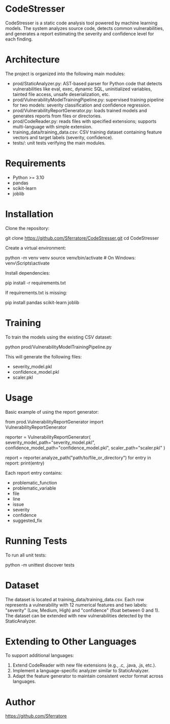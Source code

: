 # CodeStresser

CodeStresser is a static code analysis tool powered by machine learning models. The system analyzes source code, detects common vulnerabilities, and generates a report estimating the severity and confidence level for each finding.

# Architecture

The project is organized into the following main modules:

- prod/StaticAnalyzer.py: AST-based parser for Python code that detects vulnerabilities like eval, exec, dynamic SQL, uninitialized variables, tainted file access, unsafe deserialization, etc.
- prod/VulnerabilityModelTrainingPipeline.py: supervised training pipeline for two models: severity classification and confidence regression.
- prod/VulnerabilityReportGenerator.py: loads trained models and generates reports from files or directories.
- prod/CodeReader.py: reads files with specified extensions; supports multi-language with simple extension.
- training_data/training_data.csv: CSV training dataset containing feature vectors and target labels (severity, confidence).
- tests/: unit tests verifying the main modules.

# Requirements

- Python >= 3.10
- pandas
- scikit-learn
- joblib

# Installation

Clone the repository:

git clone https://github.com/Sferratore/CodeStresser.git
cd CodeStresser

Create a virtual environment:

python -m venv venv
source venv/bin/activate      # On Windows: venv\Scripts\activate

Install dependencies:

pip install -r requirements.txt

If requirements.txt is missing:

pip install pandas scikit-learn joblib

# Training

To train the models using the existing CSV dataset:

python prod/VulnerabilityModelTrainingPipeline.py

This will generate the following files:

- severity_model.pkl
- confidence_model.pkl
- scaler.pkl

# Usage

Basic example of using the report generator:

from prod.VulnerabilityReportGenerator import VulnerabilityReportGenerator

reporter = VulnerabilityReportGenerator(
    severity_model_path="severity_model.pkl",
    confidence_model_path="confidence_model.pkl",
    scaler_path="scaler.pkl"
)

report = reporter.analyze_path("path/to/file_or_directory")
for entry in report:
    print(entry)

Each report entry contains:

- problematic_function
- problematic_variable
- file
- line
- issue
- severity
- confidence
- suggested_fix

# Running Tests

To run all unit tests:

python -m unittest discover tests

# Dataset

The dataset is located at training_data/training_data.csv. Each row represents a vulnerability with 12 numerical features and two labels: "severity" (Low, Medium, High) and "confidence" (float between 0 and 1). The dataset can be extended with new vulnerabilities detected by the StaticAnalyzer.

# Extending to Other Languages

To support additional languages:

1. Extend CodeReader with new file extensions (e.g., .c, .java, .js, etc.).
2. Implement a language-specific analyzer similar to StaticAnalyzer.
3. Adapt the feature generator to maintain consistent vector format across languages.

# Author

https://github.com/Sferratore
